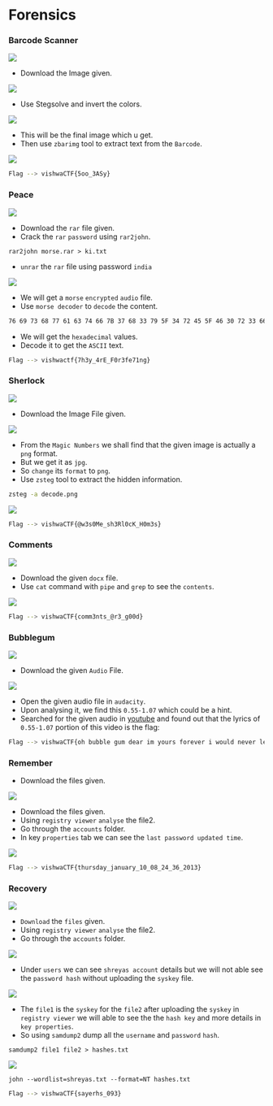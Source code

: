# Forensics
### Barcode Scanner

![](https://github.com/abhishekabi2002/Bi0s/blob/master/Vishwa_Ctf/Assets/1.png?raw=true)
 - Download the Image given.

![](https://github.com/abhishekabi2002/Bi0s/blob/master/Vishwa_Ctf/Assets/2.jpg?raw=true)

- Use Stegsolve and invert the colors.

![](https://github.com/abhishekabi2002/Bi0s/blob/master/Vishwa_Ctf/Assets/3.png?raw=true)

- This will be the final image which u get.
- Then use `zbarimg` tool to extract text from the `Barcode`.

![](https://github.com/abhishekabi2002/Bi0s/blob/master/Vishwa_Ctf/Assets/4.png?raw=true)

```sh
Flag --> vishwaCTF{5oo_3ASy}
```

### Peace

![](https://github.com/abhishekabi2002/Bi0s/blob/master/Vishwa_Ctf/Assets/5.png?raw=true)

- Download the `rar` file given.
- Crack the `rar` `password` using `rar2john`.

```
rar2john morse.rar > ki.txt
```

- `unrar` the `rar` file using password `india`

![](https://github.com/abhishekabi2002/Bi0s/blob/master/Vishwa_Ctf/Assets/6.png?raw=true)

- We will get a `morse` `encrypted` `audio` file.
- Use `morse decoder` to `decode` the content.

```sh
76 69 73 68 77 61 63 74 66 7B 37 68 33 79 5F 34 72 45 5F 46 30 72 33 66 65 37 31 6E 67 7D
```

- We will get the `hexadecimal` values.
- Decode it to get the `ASCII` text.

```sh
Flag --> vishwactf{7h3y_4rE_F0r3fe71ng}
```

### Sherlock

![](https://github.com/abhishekabi2002/Bi0s/blob/master/Vishwa_Ctf/Assets/7.png?raw=true)

- Download the Image File given.

![](https://github.com/abhishekabi2002/Bi0s/blob/master/Vishwa_Ctf/Assets/8.jpg?raw=true)

- From the `Magic Numbers` we shall find that the given image is actually a `png` format.
- But we get it as `jpg`.
- So `change` its `format` to `png`.
- Use `zsteg` tool to extract the hidden information.

```sh
zsteg -a decode.png
```

![](https://github.com/abhishekabi2002/Bi0s/blob/master/Vishwa_Ctf/Assets/9.png?raw=true)

```sh
Flag --> vishwaCTF{@w3s0Me_sh3Rl0cK_H0m3s}
```

### Comments

![](https://github.com/abhishekabi2002/Bi0s/blob/master/Vishwa_Ctf/Assets/10.png?raw=true)

- Download the given `docx` file.
- Use `cat` command with `pipe` and `grep` to see the `contents`.

![](https://github.com/abhishekabi2002/Bi0s/blob/master/Vishwa_Ctf/Assets/12.png?raw=true)

```sh
Flag --> vishwaCTF{comm3nts_@r3_g00d}
```

### Bubblegum

![](https://github.com/abhishekabi2002/Bi0s/blob/master/Vishwa_Ctf/Assets/13.png?raw=true)

- Download the given `Audio` File.

![](https://github.com/abhishekabi2002/Bi0s/blob/master/Vishwa_Ctf/Assets/14.png?raw=true)

- Open the given audio file in `audacity`.
- Upon analysing it, we find this `0.55-1.07` which could be a hint.
- Searched for the given audio in [youtube](https://youtu.be/5x441jo1-sg ) and found out that the lyrics of `0.55-1.07` portion of this video is the flag:

```sh
Flag --> vishwaCTF{oh bubble gum dear im yours forever i would never let them take your bubblegum away}
```

### Remember

- Download the files given.

![](https://github.com/abhishekabi2002/Bi0s/blob/master/Vishwa_Ctf/Assets/16.png?raw=true)

- Download the files given.
- Using `registry viewer` `analyse` the file2.
- Go through the `accounts` folder.
- In key `properties` tab we can see the `last password updated time`.

![](https://github.com/abhishekabi2002/Bi0s/blob/master/Vishwa_Ctf/Assets/19.png?raw=true)

```sh
Flag --> vishwaCTF{thursday_january_10_08_24_36_2013}
```

### Recovery

![](https://github.com/abhishekabi2002/Bi0s/blob/master/Vishwa_Ctf/Assets/17.png?raw=true)

- `Download` the `files` given.
- Using `registry viewer` `analyse` the file2.
- Go through the `accounts` folder.

![](https://github.com/abhishekabi2002/Bi0s/blob/master/Vishwa_Ctf/Assets/21.png?raw=true)

- Under `users` we can see `shreyas account` details but we will not able see the `password hash` without uploading the `syskey` file.

![](https://github.com/abhishekabi2002/Bi0s/blob/master/Vishwa_Ctf/Assets/20.png?raw=true)

- The `file1` is the `syskey` for the `file2` after uploading the `syskey` in `registry viewer` we will able to see the the `hash key` and more details in `key properties`.
- So using `samdump2` dump all the `username` and `password` `hash`.

```
samdump2 file1 file2 > hashes.txt
```

![](https://github.com/abhishekabi2002/Bi0s/blob/master/Vishwa_Ctf/Assets/23.png?raw=true)

```
john --wordlist=shreyas.txt --format=NT hashes.txt
```

```sh
Flag --> vishwaCTF{sayerhs_093}
```
